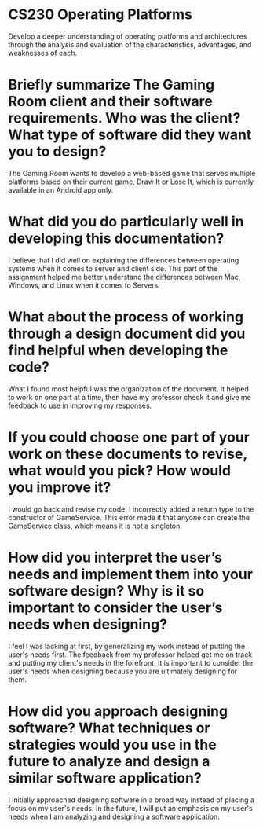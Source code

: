 # CS230 Operating Platforms
Develop a deeper understanding of operating platforms and architectures through the analysis and evaluation of the characteristics, advantages, and weaknesses of each.

# Briefly summarize The Gaming Room client and their software requirements. Who was the client? What type of software did they want you to design?
The Gaming Room wants to develop a web-based game that serves multiple platforms based on their current game, Draw It or Lose It, which is currently available in an Android app only.

# What did you do particularly well in developing this documentation?
I believe that I did well on explaining the differences between operating systems when it comes to server and client side. This part of the assignment helped me better understand the differences between Mac, Windows, and Linux when it comes to Servers.

# What about the process of working through a design document did you find helpful when developing the code?
What I found most helpful was the organization of the document. It helped to work on one part at a time, then have my professor check it and give me feedback to use in improving my responses.

# If you could choose one part of your work on these documents to revise, what would you pick? How would you improve it?
I would go back and revise my code. I incorrectly added a return type to the constructor of GameService. This error made it that anyone can create the GameService class, which means it is not a singleton.

# How did you interpret the user’s needs and implement them into your software design? Why is it so important to consider the user’s needs when designing?
I feel I was lacking at first, by generalizing my work instead of putting the user's needs first. The feedback from my professor helped get me on track and putting my client's needs in the forefront. It is important to consider the user's needs when designing because you are ultimately designing for them.

# How did you approach designing software? What techniques or strategies would you use in the future to analyze and design a similar software application?
I initially approached designing software in a broad way instead of placing a focus on my user's needs. In the future, I will put an emphasis on my user's needs when I am analyzing and designing a software application.
